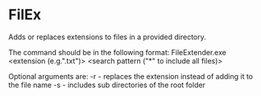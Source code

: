 # FilEx

Adds or replaces extensions to files in a provided directory.

The command should be in the following format: FileExtender.exe <file location> <extension (e.g.".txt")> <search pattern ("*" to include all files)>

Optional arguments are:
-r - replaces the extension instead of adding it to the file name
-s - includes sub directories of the root folder
